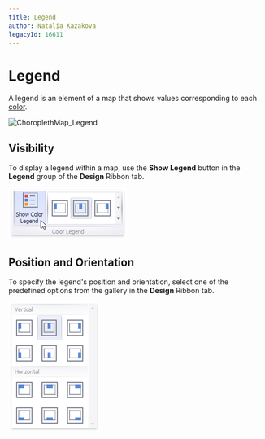 ```yaml
---
title: Legend
author: Natalia Kazakova
legacyId: 16611
---
```

# Legend
A legend is an element of a map that shows values corresponding to each [color](map-coloring.md).

![ChoroplethMap_Legend](../../../../images/img22232.png)

## Visibility
To display a legend within a map, use the **Show Legend** button in the **Legend** group of the **Design** Ribbon tab.

![ChoroplethMap_ShowLegend_Ribbon](../../../../images/img22233.png)

## Position and Orientation
To specify the legend's position and orientation, select one of the predefined options from the gallery in the **Design** Ribbon tab.

![Map_LegendPosition_Ribbon](../../../../images/img22236.png)
